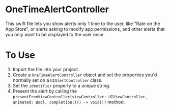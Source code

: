 OneTimeAlertController
============

This swift file lets you show alerts only 1 time to the user, like "Rate on the App Store", or alerts asking to modify app permissions, and other alerts that you only want to be displayed to the user once.

To Use
=======
1. Import the file into your project.
2. Create a `OneTimeAlertController` object and set the properties you'd normally set on a `UIAlertController` class.
3. Set the `identifier` property to a unique string.
4. Present the alert by calling the `presentFromViewController(viewController: UIViewController, animated: Bool, completion:(() -> Void)!)` method.
